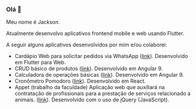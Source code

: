 ### Olá 👋

Meu nome é Jackson.

Atualmente desenvolvo aplicativos frontend mobile e web usando Flutter. 

A seguir alguns aplicativos desenvolvidos por mim e/ou colaborei:

 - Cardápio Web para solicitar pedidos via WhatsApp ([link](https://smartpag.app/virtual_menu/#/smartpay/whatsapp)). Desenvolvido em Flutter para Web.
 - CRUD básico de produtos ([link](https://jacksonagostinho.github.io/angular9-crud-product)). Desenvolvido em Angular 9. 
 - Calculadora de operações básicas ([link](https://jacksonwillian.github.io/)). Desenvolvido em Angular 9. 
 - Cronômetro Pomodoro ([link](https://jacksonagostinho.github.io/pomodoro-app/)). Desenvolvido em React.
 - Appet (trabalho da faculdade) Aplicação web que auxiliará na contratação de profissionais para a prestação de serviços relacionado a animais. ([link](https://dw-appet.firebaseapp.com/login.html)). Desenvolvido com o uso de jQuery (JavaScript).
